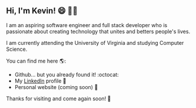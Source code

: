 ## Hi, I'm Kevin! :smile: :raising_hand_man:

I am an aspiring software engineer and full stack developer who is passionate about creating technology that unites and betters people's lives.

I am currently attending the University of Virginia and studying Computer Science.

You can find me here 🌎:
- Github... but you already found it! :octocat: 
- My [LinkedIn](https://www.linkedin.com/in/kevin-luk/) profile :necktie:
- Personal website (coming soon) :construction:

Thanks for visiting and come again soon! :wave:
